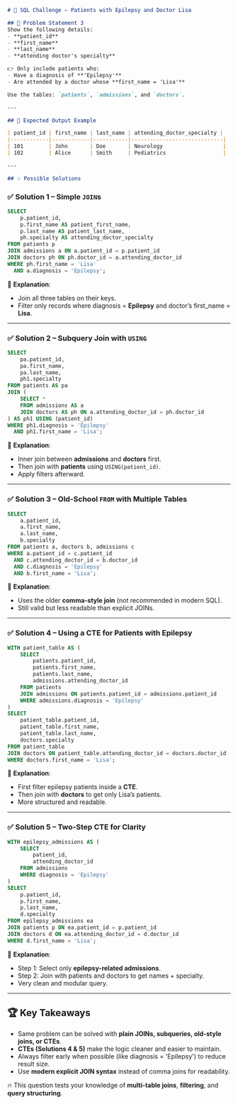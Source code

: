 

````markdown
# 🏥 SQL Challenge – Patients with Epilepsy and Doctor Lisa

## 📌 Problem Statement 3
Show the following details:  
- **patient_id**  
- **first_name**  
- **last_name**  
- **attending doctor's specialty**  

👉 Only include patients who:  
- Have a diagnosis of **'Epilepsy'**  
- Are attended by a doctor whose **first_name = 'Lisa'**  

Use the tables: `patients`, `admissions`, and `doctors`.

---

## 🎯 Expected Output Example  

| patient_id | first_name | last_name | attending_doctor_specialty |
|------------|------------|-----------|-----------------------------|
| 101        | John       | Doe       | Neurology                   |
| 102        | Alice      | Smith     | Pediatrics                  |

---

## 💡 Possible Solutions  


````

### ✅ Solution 1 – Simple `JOIN`s  

```sql
SELECT
    p.patient_id,
    p.first_name AS patient_first_name,
    p.last_name AS patient_last_name,
    ph.specialty AS attending_doctor_specialty
FROM patients p
JOIN admissions a ON a.patient_id = p.patient_id
JOIN doctors ph ON ph.doctor_id = a.attending_doctor_id
WHERE ph.first_name = 'Lisa'
  AND a.diagnosis = 'Epilepsy';
```

🔎 **Explanation**:

* Join all three tables on their keys.
* Filter only records where diagnosis = **Epilepsy** and doctor’s first\_name = **Lisa**.

---

### ✅ Solution 2 – Subquery Join with `USING`

```sql
SELECT
    pa.patient_id,
    pa.first_name,
    pa.last_name,
    ph1.specialty
FROM patients AS pa
JOIN (
    SELECT *
    FROM admissions AS a
    JOIN doctors AS ph ON a.attending_doctor_id = ph.doctor_id
) AS ph1 USING (patient_id)
WHERE ph1.diagnosis = 'Epilepsy'
  AND ph1.first_name = 'Lisa';
```

🔎 **Explanation**:

* Inner join between **admissions** and **doctors** first.
* Then join with **patients** using `USING(patient_id)`.
* Apply filters afterward.

---

### ✅ Solution 3 – Old-School `FROM` with Multiple Tables

```sql
SELECT
    a.patient_id,
    a.first_name,
    a.last_name,
    b.specialty
FROM patients a, doctors b, admissions c
WHERE a.patient_id = c.patient_id
  AND c.attending_doctor_id = b.doctor_id
  AND c.diagnosis = 'Epilepsy'
  AND b.first_name = 'Lisa';
```

🔎 **Explanation**:

* Uses the older **comma-style join** (not recommended in modern SQL).
* Still valid but less readable than explicit JOINs.

---

### ✅ Solution 4 – Using a CTE for Patients with Epilepsy

```sql
WITH patient_table AS (
    SELECT
        patients.patient_id,
        patients.first_name,
        patients.last_name,
        admissions.attending_doctor_id
    FROM patients
    JOIN admissions ON patients.patient_id = admissions.patient_id
    WHERE admissions.diagnosis = 'Epilepsy'
)
SELECT
    patient_table.patient_id,
    patient_table.first_name,
    patient_table.last_name,
    doctors.specialty
FROM patient_table
JOIN doctors ON patient_table.attending_doctor_id = doctors.doctor_id
WHERE doctors.first_name = 'Lisa';
```

🔎 **Explanation**:

* First filter epilepsy patients inside a **CTE**.
* Then join with **doctors** to get only Lisa’s patients.
* More structured and readable.

---

### ✅ Solution 5 – Two-Step CTE for Clarity

```sql
WITH epilepsy_admissions AS (
    SELECT 
        patient_id,
        attending_doctor_id
    FROM admissions
    WHERE diagnosis = 'Epilepsy'
)
SELECT 
    p.patient_id,
    p.first_name,
    p.last_name,
    d.specialty
FROM epilepsy_admissions ea
JOIN patients p ON ea.patient_id = p.patient_id
JOIN doctors d ON ea.attending_doctor_id = d.doctor_id
WHERE d.first_name = 'Lisa';
```

🔎 **Explanation**:

* Step 1: Select only **epilepsy-related admissions**.
* Step 2: Join with patients and doctors to get names + specialty.
* Very clean and modular query.

---

## 🏆 Key Takeaways

* Same problem can be solved with **plain JOINs, subqueries, old-style joins, or CTEs**.
* **CTEs (Solutions 4 & 5)** make the logic cleaner and easier to maintain.
* Always filter early when possible (like diagnosis = 'Epilepsy') to reduce result size.
* Use **modern explicit JOIN syntax** instead of comma joins for readability.

🔥 This question tests your knowledge of **multi-table joins**, **filtering**, and **query structuring**.
